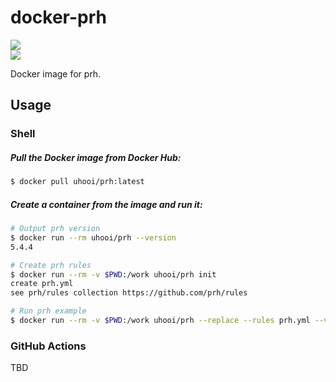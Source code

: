 # docker-prh

[![](http://dockeri.co/image/uhooi/prh)](https://hub.docker.com/r/uhooi/prh)  
[![](https://github.com/uhooi/docker-prh/workflows/CD/badge.svg)](https://github.com/uhooi/docker-prh/actions?query=workflow%3ACD)

Docker image for prh.

## Usage

### Shell

##### Pull the Docker image from Docker Hub:

```bash
$ docker pull uhooi/prh:latest
```

##### Create a container from the image and run it:

```bash
# Output prh version
$ docker run --rm uhooi/prh --version
5.4.4

# Create prh rules
$ docker run --rm -v $PWD:/work uhooi/prh init
create prh.yml
see prh/rules collection https://github.com/prh/rules

# Run prh example
$ docker run --rm -v $PWD:/work uhooi/prh --replace --rules prh.yml --verify foo.re
```

### GitHub Actions

TBD
